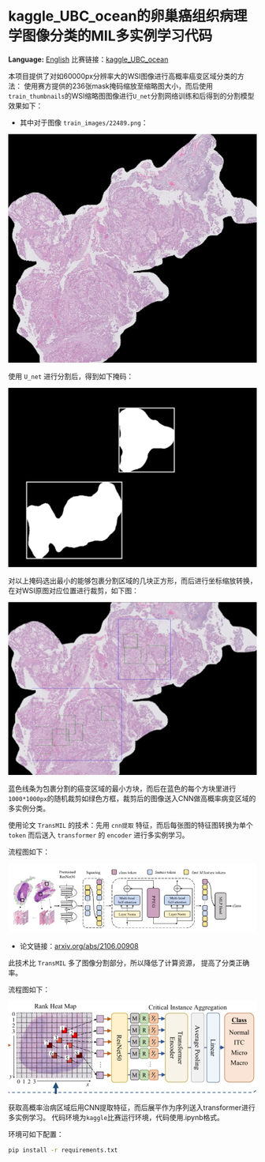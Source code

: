 # kaggle_UBC_ocean的卵巢癌组织病理学图像分类的MIL多实例学习代码
**Language:** [English](README_EN.md)
比赛链接：[kaggle_UBC_ocean](https://www.kaggle.com/competitions/UBC-OCEAN)

本项目提供了对如60000px分辨率大的WSI图像进行高概率癌变区域分类的方法：
使用赛方提供的236张mask掩码缩放至缩略图大小，而后使用`train_thumbnails`的WSI缩略图图像进行`U_net`分割网络训练和后得到的分割模型效果如下：

- 其中对于图像 `train_images/22489.png`：

![原图](kaggle_UBC-OCEAN-MIL/oring.png)

  使用 `U_net` 进行分割后，得到如下掩码：

![分割掩码](kaggle_UBC-OCEAN-MIL/mask.png)

  对以上掩码选出最小的能够包裹分割区域的几块正方形，而后进行坐标缩放转换，在对WSI原图对应位置进行裁剪，如下图：

![裁剪图](kaggle_UBC-OCEAN-MIL/WSI_crop.png)

  蓝色线条为包裹分割的癌变区域的最小方块，而后在蓝色的每个方块里进行`1000*1000px`的随机裁剪如绿色方框，裁剪后的图像送入CNN做高概率病变区域的多实例分类。

使用论文 `TransMIL` 的技术：先用 `cnn提取` 特征，而后每张图的特征图转换为单个 `token` 而后送入 `transformer` 的 `encoder` 进行多实例学习。

流程图如下：

![流程图](kaggle_UBC-OCEAN-MIL/paper1.png)

- 论文链接：[arxiv.org/abs/2106.00908](https://arxiv.org/abs/2106.00908)

此技术比 `TransMIL` 多了图像分割部分，所以降低了计算资源， 提高了分类正确率。

流程图如下：

![示意图](kaggle_UBC-OCEAN-MIL/paper2.png)

获取高概率治病区域后用CNN提取特征，而后展平作为序列送入transformer进行多实例学习。
代码环境为`kaggle`比赛运行环境，代码使用.ipynb格式。

环境可如下配置：
```bash
pip install -r requirements.txt
